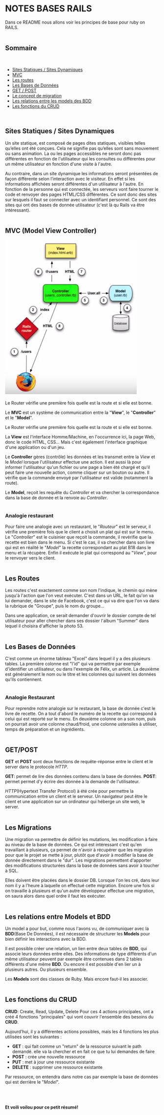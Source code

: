 # NOTES BASES RAILS
Dans ce README nous allons voir les principes de base pour ruby on RAILS.
</br>
</br>

## Sommaire
</br>

* [Sites Statiques / Sites Dynamiques](#stat_dyn)
* [MVC](#mvc)
* [Les routes](#routes)
* [Les Bases de Données](#bases_de_données)
* [GET / POST](#get_post)
* [Le concept de migration](#migrations)
* [Les relations entre les models des BDD](#relations_models_bdd)
* [Les fonctions du CRUD](#crud)
</br>

## <a name="stat_dyn">Sites Statiques / Sites Dynamiques</a>

Un site statique, est composé de pages dites statiques, visibles telles qu’elles ont été conçues. Cela ne signifie pas qu’elles sont sans mouvement ou sans animation. La ou les pages accessibles ne seront donc pas différentes en fonction de l'utilisateur qui les consultes ou différentes pour un même utilisateur en fonction d'une visite à l'autre.

Au contraire, dans un site dynamique les informations seront présentées de façon différente selon l’interaction avec le visiteur. En effet si les informations affichées seront différentes d'un utilisateur à l'autre. En fonction de la personne qui est connectée, les serveurs vont faire tourner le code et renvoyer des pages HTML/CSS différentes. Ce sont donc des sites sur lesquels il faut se connecter avec un identifiant personnel. Ce sont des sites qui ont des bases de donnée utilisateur (c'est là qu Rails va être intéressant).
</br>
</br>




## <a name="mvc">MVC (Model View Controller)</a>

![Image Archi](/image/schema_MVC.png) </br>
</br>
Le Router vérifie une première fois quelle est la route et si elle est bonne.

Le **MVC** est un système de communication entre la "**View**", le "**Controller**" et le "**Model**".

Le Router vérifie une première fois quelle est la route et si elle est bonne.

La **View** est l'interface Homme/Machine, en l'occurrence ici, la page Web, donc le code HTML, CSS... Mais c'est également l'interface graphique d'une application ou d'un jeu.

Le **Controller** gères (contrôle) les données et les transmet entre la *View* et le *Model* lorsque l'utilisateur effectue une action. Il est aussi là pour informer l'utilisateur qu'un fichier ou une page a bien été chargé et qu'il peut faire une nouvelle action, comme cliquer sur un bouton ou autre.
Il vérifie que la commande envoyé par l'utilisateur est valide (notamment la route).

Le **Model**, reçoit les requête du *Controller* et va chercher la correspondance dans la base de donnée et la renvoie au *Controller*.
</br>
</br>


### Analogie restaurant

Pour faire une analogie avec un restaurant, le "*Routeur*" est le serveur, il vérifie une première fois que le client a choisit un plat qui est sur le menu.
Le "*Controller*" est le cuisinier que reçoit la commande, il revérifie que la recette est bien dans le menu.
Si c'est le cas, il va chercher dans son livre qui est en réalité le "*Model*" la recette correspondant au plat B18 dans le menu et la récupère.
Enfin il exécute le plat qui correspond au "*View*", pour le renvoyer vers le client.
</br>
</br>


## <a name="routes">Les Routes</a>

Les routes c'est exactement comme son nom l'indique, le chemin qui mène jusqu'à l'action que l'on veut exécuter.
C'est dans un URL, le fait qu'on va lui demander, dans le site de Facebook, c'est ce qui va dire que l'on va dans la rubrique de "Groupe", puis le nom du groupe...

Dans une application, ce serait demander d'ouvrir le dossier compte de tel utilisateur pour aller chercher dans ses dossier l'album "Summer" dans lequel il choisira d'afficher la photo 53.
</br>
</br>


## <a name="bases_de_données">Les Bases de Données</a>

C'est comme un énorme tableau "Excel" dans lequel il y a des plusieurs tables.
La première colonne est "l'id" qui va permettre par exemple d'identifier un utilisateur, ou dans l'exemple de Félix, un article. La deuxième est généralement le nom ou le titre et les colonnes qui suivent les données qu'ils contiennent.
</br>
</br>


### Analogie Restaurant

Pour reprendre notre analogie sur le restaurant, la base de donnée c'est le livre de recette.
On a tout d'abord le numéro de la recette qui correspond à celui qui est reporté sur le menu.
En deuxième colonne on a son nom, puis on pourrait avoir une colonne chaud/froid, une colonne ustensiles à utiliser, temps de préparation et un ingrédients.
</br>
</br>


## <a name="get_post">GET/POST</a>

**GET** et **POST** sont deux fonctions de requête-réponse entre le client et le server dans le protocole *HTTP*.

**GET**: permet de lire des données contenu dans la base de données.
**POST**: permet permet d'y écrire des donnée à la demande de l'utilisateur.

*HTTP*(Hypertext Transfer Protocol) à été crée pour permettre la communication entre un client et le serveur. Un navigateur peut être le client et une application sur un ordinateur qui héberge un site web, le server.
</br>
</br>


## <a name="migrations">Les Migrations</a>

Une migration va permettre de définir les mutations, les modification à faire au niveau de la base de données.
Ce qui est intéressant c'est qu'en travaillant à plusieurs, ça permet de n'avoir à récupérer que les migration pour que le projet se mette à jour, plutôt que d'avoir à modifier la base de donnée directement dans le "dur".
Les migrations permettent d'apporter des modifications structurées dans la base de données sans avoir à toucher à SQL.

Elles doivent être placées dans le dossier DB.
Lorsque l'on les cré, dans leur nom il y a l'heure à laquelle on effectué cette migration.
Encore une fois si on travaille à plusieurs et qu'un autre développeur effectue une migration, on saura alors dans quel ordre il faut les exécuter.
</br>
</br>


## <a name="relations_models_bdd">Les relations entre Models et BDD</a>

Un model a pour but, comme nous l'avons vu, de communiquer avec la **BDD**(Base De Données), il est nécessaire de structurer les **Models** pour bien définir les interactions avec la BDD.

Il est possible créer une relation, un lien entre deux tables de **BDD**, qui associe leurs données entre elles.
Des informations de type différents d'un même utilisateur peuvent par exemple être contenues dans 2 tables différents d'une même **BDD**.
Ou encore il est possible d'en lier un à plusieurs autres.
Ou plusieurs ensemble.


Les **Models** sont des classes de Ruby. Mais encore faut-il les associer.
</br>
</br>


## <a name="crud">Les fonctions du CRUD</a>

**CRUD**: Create, Read, Update, Delete
Pour ces 4 actions principales, ont a créé 4 fonctions "principales" qui vont couvrir l'ensemble des besoins du **CRUD**.

Aujourd’hui, il y a différentes actions possibles, mais les 4 fonctions les plus utilisées sont les suivantes :
* **GET** : qui fait comme un "return" de la ressource suivant le path demandé. elle va la chercher et en fait ce que tu lui demandes de faire
* **POST** : crée une nouvelle ressource
* **PUT** : met à jour une ressource existante
* **DELETE** : supprimer une ressource existante

Par ressource, on entendra dans notre cas par exemple la base de données qui est derrière le "*Model*".
</br>
</br>
</br>
</br>

**Et voili voilou pour ce petit résumé!**
